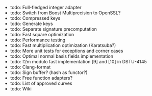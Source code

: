 
* todo: Full-fledged integer adapter
* todo: Switch from Boost Multiprecision to OpenSSL?
* todo: Compressed keys
* todo: Generate keys
* todo: Separate signature precomputation
* todo: Fast square optimization
* todo: Performance testing
* todo: Fast multiplication optimization (Karatsuba?)
* todo: More unit tests for exceptions and corner cases
* todo: Optimal normal basis fields implementation
* todo: f2m modulo fast implementation [9] and [10] in DSTU-4145
* todo: Clang-format
* todo: Sign buffer? (hash as functor?)
* todo: Free function adapters?
* todo: List of approved curves
* todo: Wiki
